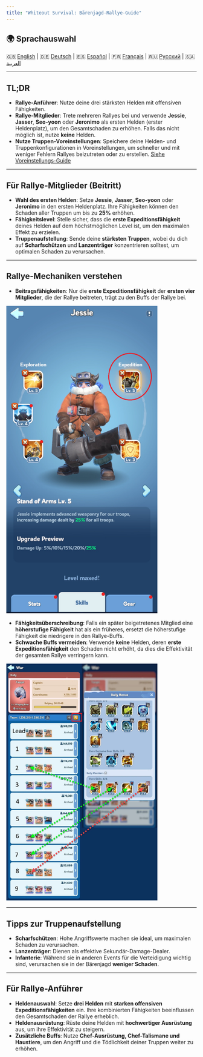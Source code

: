 ```yaml
---
title: "Whiteout Survival: Bärenjagd-Rallye-Guide"
---
```


## 🌍 Sprachauswahl
🇬🇧 [English](GUIDE_EN.md) | 🇩🇪 [Deutsch](GUIDE_DE.md) | 🇪🇸 [Español](GUIDE_ES.md) | 🇫🇷 [Français](GUIDE_FR.md) | 🇷🇺 [Русский](GUIDE_RU.md) | 🇸🇦 [العربية](GUIDE_AR.md)

---

## TL;DR

- **Rallye-Anführer**: Nutze deine drei stärksten Helden mit offensiven Fähigkeiten.
- **Rallye-Mitglieder**: Trete mehreren Rallyes bei und verwende **Jessie**, **Jasser**, **Seo-yoon** oder **Jeronimo** als ersten Helden (erster Heldenplatz), um den Gesamtschaden zu erhöhen. Falls das nicht möglich ist, nutze **keine** Helden.
- **Nutze Truppen-Voreinstellungen**: Speichere deine Helden- und Truppenkonfigurationen in Voreinstellungen, um schneller und mit weniger Fehlern Rallyes beizutreten oder zu erstellen. [Siehe Voreinstellungs-Guide](https://outof.games/realms/whiteoutsurvival/guides/473-how-to-setup-troops-formations-in-whiteout-survival/)

---

## Für Rallye-Mitglieder (Beitritt)

- **Wahl des ersten Helden**: Setze **Jessie**, **Jasser**, **Seo-yoon** oder **Jeronimo** in den ersten Heldenplatz. Ihre Fähigkeiten können den Schaden aller Truppen um bis zu **25%** erhöhen.
- **Fähigkeitslevel**: Stelle sicher, dass die **erste Expeditionsfähigkeit** deines Helden auf dem höchstmöglichen Level ist, um den maximalen Effekt zu erzielen.
- **Truppenaufstellung**: Sende deine **stärksten Truppen**, wobei du dich auf **Scharfschützen** und **Lanzenträger** konzentrieren solltest, um optimalen Schaden zu verursachen.

---

## Rallye-Mechaniken verstehen

- **Beitragsfähigkeiten**: Nur die **erste Expeditionsfähigkeit** der **ersten vier Mitglieder**, die der Rallye beitreten, trägt zu den Buffs der Rallye bei.

<p align="left">
  <img src="assets/Jessie_Skill.png" alt="Jessies Expeditionsfähigkeit" width="400">
</p>

- **Fähigkeitsüberschreibung**: Falls ein später beigetretenes Mitglied eine **höherstufige Fähigkeit** hat als ein früheres, ersetzt die höherstufige Fähigkeit die niedrigere in den Rallye-Buffs.
- **Schwache Buffs vermeiden**: Verwende **keine** Helden, deren **erste Expeditionsfähigkeit** den Schaden nicht erhöht, da dies die Effektivität der gesamten Rallye verringern kann.

<p align="left">
  <img src="assets/Rally.png" alt="Rallye-Fähigkeitsüberschreibung" width="400">
</p>

---

## Tipps zur Truppenaufstellung

- **Scharfschützen**: Hohe Angriffswerte machen sie ideal, um maximalen Schaden zu verursachen.
- **Lanzenträger**: Dienen als effektive Sekundär-Damage-Dealer.
- **Infanterie**: Während sie in anderen Events für die Verteidigung wichtig sind, verursachen sie in der Bärenjagd **weniger Schaden**.

---

## Für Rallye-Anführer

- **Heldenauswahl**: Setze **drei Helden** mit **starken offensiven Expeditionsfähigkeiten** ein. Ihre kombinierten Fähigkeiten beeinflussen den Gesamtschaden der Rallye erheblich.
- **Heldenausrüstung**: Rüste deine Helden mit **hochwertiger Ausrüstung** aus, um ihre Effektivität zu steigern.
- **Zusätzliche Buffs**: Nutze **Chef-Ausrüstung, Chef-Talismane und Haustiere**, um den Angriff und die Tödlichkeit deiner Truppen weiter zu erhöhen.
